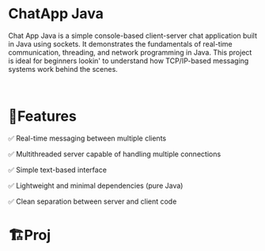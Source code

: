 <h1>ChatApp Java</h1>
<p>
  Chat App Java is a simple console-based client-server chat application built in Java using sockets. It demonstrates the fundamentals of real-time communication, threading, and network programming in Java. This project is ideal for beginners lookin' to understand how TCP/IP-based messaging systems work behind the scenes.</p> <br>
<h1> 🧠Features </h1>
<p> ✅ Real-time messaging between multiple clients </p>
<p> ✅ Multithreaded server capable of handling multiple connections </p>
<p> ✅ Simple text-based interface </p>
<p> ✅ Lightweight and minimal dependencies (pure Java) </p>
<p> ✅ Clean separation between server and client code </p>
<h1>🏗️Proj
  
</h1>
